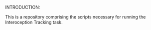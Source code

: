 INTRODUCTION:

This is a repository comprising the scripts necessary for running the Interoception Tracking task.
